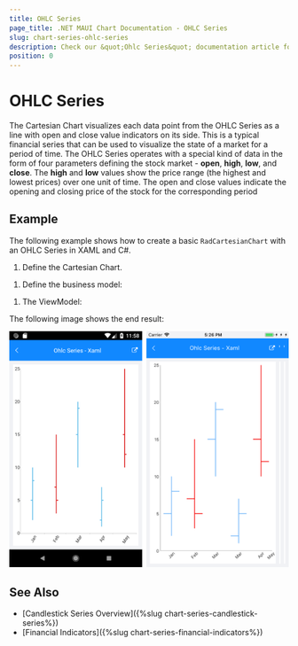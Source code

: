 ```yaml
---
title: OHLC Series
page_title: .NET MAUI Chart Documentation - OHLC Series
slug: chart-series-ohlc-series
description: Check our &quot;Ohlc Series&quot; documentation article for Telerik Chart for .NET MAUI
position: 0
---
```


# OHLC Series

The Cartesian Chart visualizes each data point from the OHLC Series as a line with open and close value indicators on its side. This is a typical financial series that can be used to visualize the state of a market for a period of time. The OHLC Series operates with a special kind of data in the form of four parameters defining the stock market - **open**, **high**, **low**, and **close**. The **high** and **low** values show the price range (the highest and lowest prices) over one unit of time. The open and close values indicate the opening and closing price of the stock for the corresponding period

## Example

The following example shows how to create a basic `RadCartesianChart` with an OHLC Series in XAML and C#.

1. Define the Cartesian Chart.

 <snippet id='chart-series-ohlc-xaml' />


1. Define the business model:

 <snippet id='chart-ohlc-datapoint-csharp' />

 1. The ViewModel:

  <snippet id='chart-series-ohlc-viewmodel' />

The following image shows the end result:

![Chart OhlcSeries](images/ohlc_series.png)

## See Also

- [Candlestick Series Overview]({%slug chart-series-candlestick-series%})
- [Financial Indicators]({%slug chart-series-financial-indicators%})
